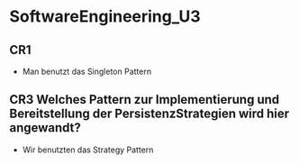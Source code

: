 # SoftwareEngineering_U3

## CR1
- Man benutzt das Singleton Pattern

## CR3 Welches Pattern zur Implementierung und Bereitstellung der PersistenzStrategien wird hier angewandt?
- Wir benutzten das Strategy Pattern
